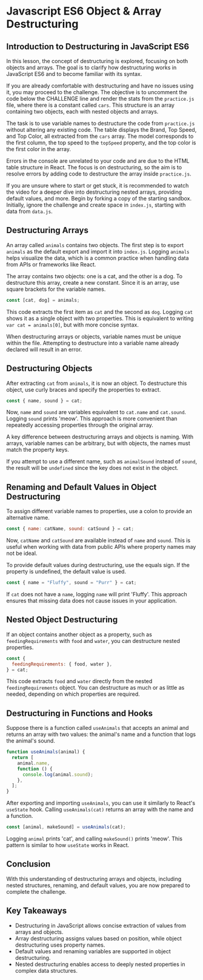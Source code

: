 # Javascript ES6 Object & Array Destructuring

## Introduction to Destructuring in JavaScript ES6

In this lesson, the concept of destructuring is explored, focusing on both objects and arrays. The goal is to clarify how destructuring works in JavaScript ES6 and to become familiar with its syntax.

If you are already comfortable with destructuring and have no issues using it, you may proceed to the challenge. The objective is to uncomment the code below the CHALLENGE line and render the stats from the `practice.js` file, where there is a constant called `cars`. This structure is an array containing two objects, each with nested objects and arrays.

The task is to use variable names to destructure the code from `practice.js` without altering any existing code. The table displays the Brand, Top Speed, and Top Color, all extracted from the `cars` array. The model corresponds to the first column, the top speed to the `topSpeed` property, and the top color is the first color in the array.

Errors in the console are unrelated to your code and are due to the HTML table structure in React. The focus is on destructuring, so the aim is to resolve errors by adding code to destructure the array inside `practice.js`.

If you are unsure where to start or get stuck, it is recommended to watch the video for a deeper dive into destructuring nested arrays, providing default values, and more. Begin by forking a copy of the starting sandbox. Initially, ignore the challenge and create space in `index.js`, starting with data from `data.js`.

## Destructuring Arrays

An array called `animals` contains two objects. The first step is to export `animals` as the default export and import it into `index.js`. Logging `animals` helps visualize the data, which is a common practice when handling data from APIs or frameworks like React.

The array contains two objects: one is a cat, and the other is a dog. To destructure this array, create a new constant. Since it is an array, use square brackets for the variable names.

```js
const [cat, dog] = animals;
```

This code extracts the first item as `cat` and the second as `dog`. Logging `cat` shows it as a single object with two properties. This is equivalent to writing `var cat = animals[0]`, but with more concise syntax.

When destructuring arrays or objects, variable names must be unique within the file. Attempting to destructure into a variable name already declared will result in an error.

## Destructuring Objects

After extracting `cat` from `animals`, it is now an object. To destructure this object, use curly braces and specify the properties to extract.

```js
const { name, sound } = cat;
```

Now, `name` and `sound` are variables equivalent to `cat.name` and `cat.sound`. Logging `sound` prints 'meow'. This approach is more convenient than repeatedly accessing properties through the original array.

A key difference between destructuring arrays and objects is naming. With arrays, variable names can be arbitrary, but with objects, the names must match the property keys.

If you attempt to use a different name, such as `animalSound` instead of `sound`, the result will be `undefined` since the key does not exist in the object.

## Renaming and Default Values in Object Destructuring

To assign different variable names to properties, use a colon to provide an alternative name.

```js
const { name: catName, sound: catSound } = cat;
```

Now, `catName` and `catSound` are available instead of `name` and `sound`. This is useful when working with data from public APIs where property names may not be ideal.

To provide default values during destructuring, use the equals sign. If the property is undefined, the default value is used.

```js
const { name = "Fluffy", sound = "Purr" } = cat;
```

If `cat` does not have a `name`, logging `name` will print 'Fluffy'. This approach ensures that missing data does not cause issues in your application.

## Nested Object Destructuring

If an object contains another object as a property, such as `feedingRequirements` with `food` and `water`, you can destructure nested properties.

```js
const {
  feedingRequirements: { food, water },
} = cat;
```

This code extracts `food` and `water` directly from the nested `feedingRequirements` object. You can destructure as much or as little as needed, depending on which properties are required.

## Destructuring in Functions and Hooks

Suppose there is a function called `useAnimals` that accepts an animal and returns an array with two values: the animal's name and a function that logs the animal's sound.

```js
function useAnimals(animal) {
  return [
    animal.name,
    function () {
      console.log(animal.sound);
    },
  ];
}
```

After exporting and importing `useAnimals`, you can use it similarly to React's `useState` hook. Calling `useAnimals(cat)` returns an array with the name and a function.

```js
const [animal, makeSound] = useAnimals(cat);
```

Logging `animal` prints 'cat', and calling `makeSound()` prints 'meow'. This pattern is similar to how `useState` works in React.

## Conclusion

With this understanding of destructuring arrays and objects, including nested structures, renaming, and default values, you are now prepared to complete the challenge.

## Key Takeaways

- Destructuring in JavaScript allows concise extraction of values from arrays and objects.
- Array destructuring assigns values based on position, while object destructuring uses property names.
- Default values and renaming variables are supported in object destructuring.
- Nested destructuring enables access to deeply nested properties in complex data structures.
